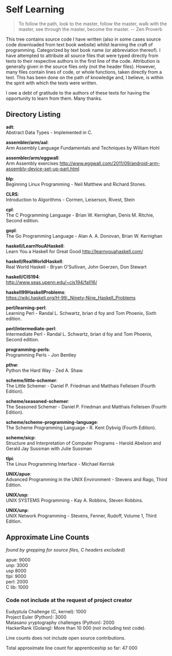 Self Learning 
=============

> To follow the path, look to the master,
> follow the master, walk with the master,
> see through the master, become the master.
>   -- Zen Proverb


This tree contains source code I have written (also in some cases source code
downloaded from text book website) whilst learning the craft of
programming. Categorized by text book name (or abbreviation thereof). I have
attempted to attribute all source files that were typed directly from texts to
their respective authors in the first line of the code. Attribution is generally
given in the source files only (not the header files). However, many files
contain lines of code, or whole functions, taken directly from a text. This has
been done on the path of knowledge and, I believe, is within the spirit with
which the texts were written.

I owe a debt of gratitude to the authors of these texts for having the
opportunity to learn from them. Many thanks.


Directory Listing 
-----------------
__adt__:  
Abstract Data Types - Implemented in C.  

__assembler/arm/aal__:  
Arm Assembly Language Fundamentals and Techniques by William Hohl

__assembler/arm/eggwall__:  
Arm Assembly exercises http://www.eggwall.com/2011/09/android-arm-assembly-device-set-up-part.html

__blp__:  
Beginning Linux Programming - Neil Matthew and Richard Stones.

__CLRS__:  
Introduction to Algorithms - Cormen, Leiserson, Rivest, Stein

__cpl__:  
The C Programming Language - Brian W. Kernighan, Denis M. Ritchie, Second edition.

__gopl__:  
The Go Programming Language - Alan A. A. Donovan, Brian W. Kernighan

__haskell/LearnYouAHaskell__:  
Learn You a Haskell for Great Good http://learnyouahaskell.com/

__haskell/RealWorldHaskell__:  
Real World Haskell - Bryan O'Sullivan, John Goerzen, Don Stewart

__haskell/CIS194__:  
http://www.seas.upenn.edu/~cis194/fall16/

__haskell99HaskellProblems__:  
https://wiki.haskell.org/H-99:_Ninety-Nine_Haskell_Problems

__perl/learning-perl__:  
Learning Perl - Randal L. Schwartz, brian d foy and Tom Phoenix, Sixth edition.

__perl/intermediate-perl__:  
Intermediate Perl - Randal L. Schwartz, brian d foy and Tom Phoenix, Second edition.

__programming-perls__:  
Programming Perls - Jon Bentley

__pthw__:  
Python the Hard Way - Zed A. Shaw.

__scheme/little-schemer__:  
The Little Schemer - Daniel P. Friedman and Matthais Felleisen (Fourth Edition).

__scheme/seasoned-schemer__:  
The Seasoned Schemer - Daniel P. Friedman and Matthais Felleisen (Fourth
Edition).

__scheme/scheme-programming-language__:  
The Scheme Programming Language - R. Kent Dybvig (Fourth Edition).

__scheme/sicp__:  
Structure and Interpretation of Computer Programs - Harold Abelson and Gerald
Jay Sussman with Julie Sussman 

__tlpi__:  
The Linux Programming Interface - Michael Kerrisk

__UNIX/apue__:  
Advanced Programming in the UNIX Environment - Stevens and Rago, Third Edition.

__UNIX/usp__:  
UNIX SYSTEMS Programming - Kay A. Robbins, Steven Robbins.

__UNIX/unp__:  
UNIX Network Programming - Stevens, Fenner, Rudoff, Volume 1, Third Edition.

Approximate Line Counts
-----------------------
*found by grepping for source files, C headers excluded)*

apue:	9000  
unp:  	3000  
usp   	8000  
tlpi: 	9000  
perl: 	2000  
C lib:	1000  

### Code not include at the request of project creator
Eudyptula Challenge (C, kernel): 1000  
Project Euler (Python): 3000  
Matasano yryptography challenges (Python): 2000  
HackerRank (Golang): More than 10 000 (not including test code).  

Line counts does not include open source contributions.

Total approximate line count for apprenticeship so far: 47 000
